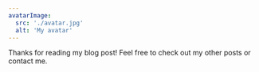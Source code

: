 ```yaml
---
avatarImage:
  src: './avatar.jpg'
  alt: 'My avatar'
---
```


Thanks for reading my blog post! Feel free to check out my other posts or contact me.
